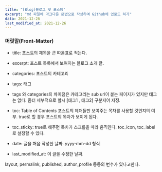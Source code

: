 ```yaml
---
title: "[Blog]블로그 첫 포스팅"
excerpt: "md 파일에 마크다운 문법으로 작성하여 Github에 업로드 하기"
data: 2021-12-26
last_modified_at: 2021-12-26
---
```


### 머릿말(Front-Matter)

- title: 포스트의 제목을 큰 따옴표로 적는다.
- excerpt: 포스트 목록에서 보여지는 블로그 소개 글.
- categories: 포스트의 카테고리
- tags: 태그
- tags 와 categories의 차이점은 카테고리는 sub url이 붙는 페이지가 있지만 태그는 없다.
  좀더 세부적으로 할시 [태그1 , 태그2] 구분지어 지정.

- toc: Table of Contents 포스트의 헤더들만 보여주는 목차를 사용할 것인지의 여부.
  true로 할 경우 포스트의 목차가 보이게 된다.

- toc_sticky: true로 해주면 목차가 스크롤을 따라 움직인다. toc_icon, toc_label로 설정할 수 있다.

- date: 글을 처음 작성한 날짜. yyyy-mm-dd 형식
- last_modified_at: 이 글을 수정한 날짜.

layout, permalink, published, author_profile 등등의 변수가 있다고한다.
